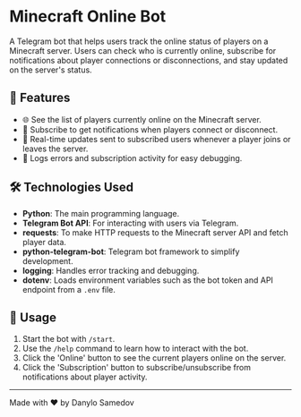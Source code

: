 # Minecraft Online Bot

A Telegram bot that helps users track the online status of players on a Minecraft server. Users can check who is currently online, subscribe for notifications about player connections or disconnections, and stay updated on the server's status.

## 🚀 Features

- 🌐 See the list of players currently online on the Minecraft server.
- 📲 Subscribe to get notifications when players connect or disconnect.
- 🔄 Real-time updates sent to subscribed users whenever a player joins or leaves the server.
- 📝 Logs errors and subscription activity for easy debugging.

## 🛠 Technologies Used

- **Python**: The main programming language.
- **Telegram Bot API**: For interacting with users via Telegram.
- **requests**: To make HTTP requests to the Minecraft server API and fetch player data.
- **python-telegram-bot**: Telegram bot framework to simplify development.
- **logging**: Handles error tracking and debugging.
- **dotenv**: Loads environment variables such as the bot token and API endpoint from a `.env` file.

## 📜 Usage

1. Start the bot with `/start`.
2. Use the `/help` command to learn how to interact with the bot.
3. Click the 'Online' button to see the current players online on the server.
4. Click the 'Subscription' button to subscribe/unsubscribe from notifications about player activity.

---

Made with ❤️ by Danylo Samedov
